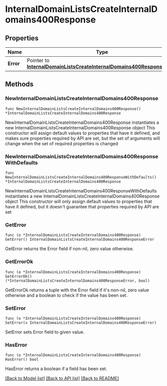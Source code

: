 # InternalDomainListsCreateInternalDomains400Response

## Properties

Name | Type | Description | Notes
------------ | ------------- | ------------- | -------------
**Error** | Pointer to [**InternalDomainListsCreateInternalDomains400ResponseError**](InternalDomainListsCreateInternalDomains400ResponseError.md) |  | [optional] 

## Methods

### NewInternalDomainListsCreateInternalDomains400Response

`func NewInternalDomainListsCreateInternalDomains400Response() *InternalDomainListsCreateInternalDomains400Response`

NewInternalDomainListsCreateInternalDomains400Response instantiates a new InternalDomainListsCreateInternalDomains400Response object
This constructor will assign default values to properties that have it defined,
and makes sure properties required by API are set, but the set of arguments
will change when the set of required properties is changed

### NewInternalDomainListsCreateInternalDomains400ResponseWithDefaults

`func NewInternalDomainListsCreateInternalDomains400ResponseWithDefaults() *InternalDomainListsCreateInternalDomains400Response`

NewInternalDomainListsCreateInternalDomains400ResponseWithDefaults instantiates a new InternalDomainListsCreateInternalDomains400Response object
This constructor will only assign default values to properties that have it defined,
but it doesn't guarantee that properties required by API are set

### GetError

`func (o *InternalDomainListsCreateInternalDomains400Response) GetError() InternalDomainListsCreateInternalDomains400ResponseError`

GetError returns the Error field if non-nil, zero value otherwise.

### GetErrorOk

`func (o *InternalDomainListsCreateInternalDomains400Response) GetErrorOk() (*InternalDomainListsCreateInternalDomains400ResponseError, bool)`

GetErrorOk returns a tuple with the Error field if it's non-nil, zero value otherwise
and a boolean to check if the value has been set.

### SetError

`func (o *InternalDomainListsCreateInternalDomains400Response) SetError(v InternalDomainListsCreateInternalDomains400ResponseError)`

SetError sets Error field to given value.

### HasError

`func (o *InternalDomainListsCreateInternalDomains400Response) HasError() bool`

HasError returns a boolean if a field has been set.


[[Back to Model list]](../README.md#documentation-for-models) [[Back to API list]](../README.md#documentation-for-api-endpoints) [[Back to README]](../README.md)


